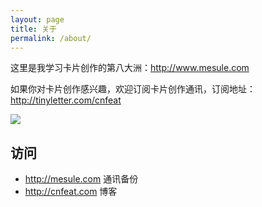 ```yaml
---
layout: page
title: 关于
permalink: /about/
---
```



这里是我学习卡片创作的第八大洲：<http://www.mesule.com>

如果你对卡片创作感兴趣，欢迎订阅卡片创作通讯，订阅地址：<http://tinyletter.com/cnfeat>

![](http://openmindclub.qiniudn.com/cnfeat/image/MesuleSub2.jpg?imageMogr2/thumbnail/500x)


## 访问

- http://mesule.com 通讯备份
- http://cnfeat.com 博客



